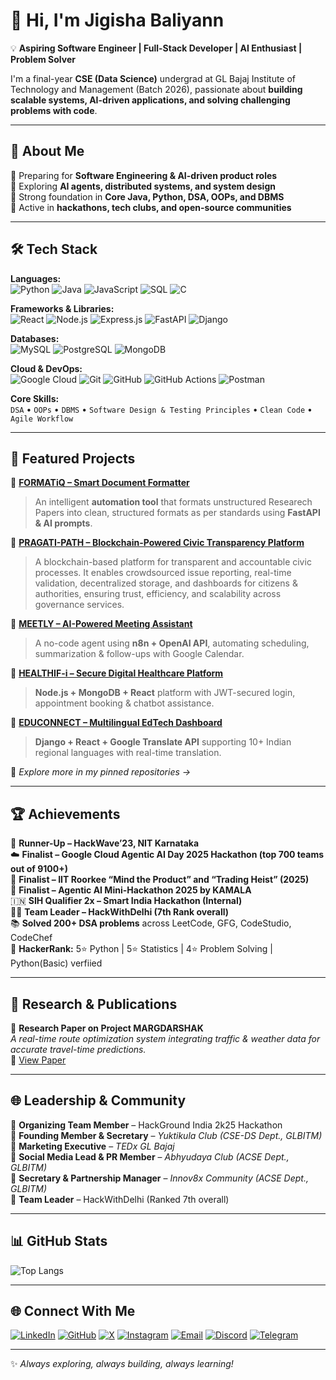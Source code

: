 # 👋 Hi, I'm Jigisha Baliyann  

💡 **Aspiring Software Engineer | Full-Stack Developer | AI Enthusiast | Problem Solver**  

I'm a final-year **CSE (Data Science)** undergrad at GL Bajaj Institute of Technology and Management (Batch 2026), passionate about **building scalable systems, AI-driven applications, and solving challenging problems with code**.  

---

## 🚀 About Me
🔭 Preparing for **Software Engineering & AI-driven product roles**  
🌱 Exploring **AI agents, distributed systems, and system design**  
🧩 Strong foundation in **Core Java, Python, DSA, OOPs, and DBMS**  
🤝 Active in **hackathons, tech clubs, and open-source communities**  

---

## 🛠️ Tech Stack  

**Languages:**  
![Python](https://img.shields.io/badge/Python-3776AB?logo=python&logoColor=white) ![Java](https://img.shields.io/badge/Java-ED8B00?logo=openjdk&logoColor=white) ![JavaScript](https://img.shields.io/badge/JavaScript-F7DF1E?logo=javascript&logoColor=black) ![SQL](https://img.shields.io/badge/SQL-003B57?logo=postgresql&logoColor=white) ![C](https://img.shields.io/badge/C-00599C?logo=c&logoColor=white)  

**Frameworks & Libraries:**  
![React](https://img.shields.io/badge/React-20232A?logo=react&logoColor=61DAFB) ![Node.js](https://img.shields.io/badge/Node.js-339933?logo=node.js&logoColor=white) ![Express.js](https://img.shields.io/badge/Express.js-000000?logo=express&logoColor=white) ![FastAPI](https://img.shields.io/badge/FastAPI-009688?logo=fastapi&logoColor=white) ![Django](https://img.shields.io/badge/Django-092E20?logo=django&logoColor=white)  

**Databases:**  
![MySQL](https://img.shields.io/badge/MySQL-4479A1?logo=mysql&logoColor=white) ![PostgreSQL](https://img.shields.io/badge/PostgreSQL-4169E1?logo=postgresql&logoColor=white) ![MongoDB](https://img.shields.io/badge/MongoDB-47A248?logo=mongodb&logoColor=white)  

**Cloud & DevOps:**  
![Google Cloud](https://img.shields.io/badge/Google%20Cloud-4285F4?logo=google-cloud&logoColor=white) ![Git](https://img.shields.io/badge/Git-F05032?logo=git&logoColor=white) ![GitHub](https://img.shields.io/badge/GitHub-181717?logo=github&logoColor=white) ![GitHub Actions](https://img.shields.io/badge/GitHub%20Actions-2088FF?logo=github-actions&logoColor=white) ![Postman](https://img.shields.io/badge/Postman-FF6C37?logo=postman&logoColor=white)  

**Core Skills:**  
`DSA` • `OOPs` • `DBMS` • `Software Design & Testing Principles` • `Clean Code` • `Agile Workflow`  

---

## 📂 Featured Projects

🔹 [**FORMATiQ – Smart Document Formatter**](https://github.com/Jigisha-Baliyann/Format-iQ)  
> An intelligent **automation tool** that formats unstructured Researech Papers into clean, structured formats as per standards using **FastAPI & AI prompts**.  

🔹 [**PRAGATI-PATH – Blockchain-Powered Civic Transparency Platform**](https://github.com/Jigisha-Baliyann/PragatiPath-)  
> A blockchain-based platform for transparent and accountable civic processes. It enables crowdsourced issue reporting, real-time validation, decentralized storage, and dashboards for citizens & authorities, ensuring trust, efficiency, and scalability across governance services.

🔹 [**MEETLY – AI-Powered Meeting Assistant**](https://github.com/Jigisha-Baliyann/Meetly)  
> A no-code agent using **n8n + OpenAI API**, automating scheduling, summarization & follow-ups with Google Calendar.  

🔹 [**HEALTHIF-i – Secure Digital Healthcare Platform**](https://github.com/suhanigoel24/Healthif-i)  
> **Node.js + MongoDB + React** platform with JWT-secured login, appointment booking & chatbot assistance.  

🔹 [**EDUCONNECT – Multilingual EdTech Dashboard**](https://github.com/GarbhitSh/educonnect)  
> **Django + React + Google Translate API** supporting 10+ Indian regional languages with real-time translation.  

📌 *Explore more in my pinned repositories →*  

---

## 🏆 Achievements
🥈 **Runner-Up – HackWave’23, NIT Karnataka**  
☁️ **Finalist – Google Cloud Agentic AI Day 2025 Hackathon (top 700 teams out of 9100+)**  
🎯 **Finalist – IIT Roorkee “Mind the Product” and “Trading Heist” (2025)**  
🤖 **Finalist – Agentic AI Mini-Hackathon 2025 by KAMALA**  
🇮🇳 **SIH Qualifier 2x – Smart India Hackathon (Internal)**  
👩‍💻 **Team Leader – HackWithDelhi (7th Rank overall)**  
📚 **Solved 200+ DSA problems** across LeetCode, GFG, CodeStudio, CodeChef  
🏅 **HackerRank:** 5⭐ Python | 5⭐ Statistics | 4⭐ Problem Solving | Python(Basic) verfiied  

---

## 📑 Research & Publications
📝 **Research Paper on Project MARGDARSHAK**  
  *A real-time route optimization system integrating traffic & weather data for accurate travel-time predictions.*  
  🔗 [View Paper](https://docs.google.com/document/d/1KW2Ncmu5vWYoTYyFgTpvVK1l5yapUyfE/edit?usp=sharing&ouid=100386291535530767064&rtpof=true&sd=true)  

---

## 🌐 Leadership & Community
🎯 **Organizing Team Member** – HackGround India 2k25 Hackathon  
📘 **Founding Member & Secretary** – *Yuktikula Club (CSE-DS Dept., GLBITM)*  
📢 **Marketing Executive** – *TEDx GL Bajaj*  
📱 **Social Media Lead & PR Member** – *Abhyudaya Club (ACSE Dept., GLBITM)*  
🤝 **Secretary & Partnership Manager** – *Innov8x Community (ACSE Dept., GLBITM)*  
👥 **Team Leader** – HackWithDelhi (Ranked 7th overall)  

---

## 📊 GitHub Stats
![Top Langs](https://github-readme-stats.vercel.app/api/top-langs/?username=Jigisha-Baliyann&layout=compact&theme=radical)  

---

## 🌐 Connect With Me
[![LinkedIn](https://img.shields.io/badge/LinkedIn-blue?logo=linkedin&logoColor=white)](https://www.linkedin.com/in/jigisha-baliyann/) [![GitHub](https://img.shields.io/badge/GitHub-black?logo=github&logoColor=white)](https://github.com/Jigisha-Baliyann) [![X](https://img.shields.io/badge/Twitter-black?logo=x&logoColor=white)](https://x.com/JigishaBaliyann) [![Instagram](https://img.shields.io/badge/Instagram-E4405F?logo=instagram&logoColor=white)](https://www.instagram.com/j.baliyann/) [![Email](https://img.shields.io/badge/Email-D14836?logo=gmail&logoColor=white)](mailto:workspace.jigisha@gmail.com) [![Discord](https://img.shields.io/badge/Discord-5865F2?logo=discord&logoColor=white)](https://discord.com/users/1037566887405572197) [![Telegram](https://img.shields.io/badge/Telegram-26A5E4?logo=telegram&logoColor=white)](https://t.me/jigishabaliyann)  

---

✨ _Always exploring, always building, always learning!_
